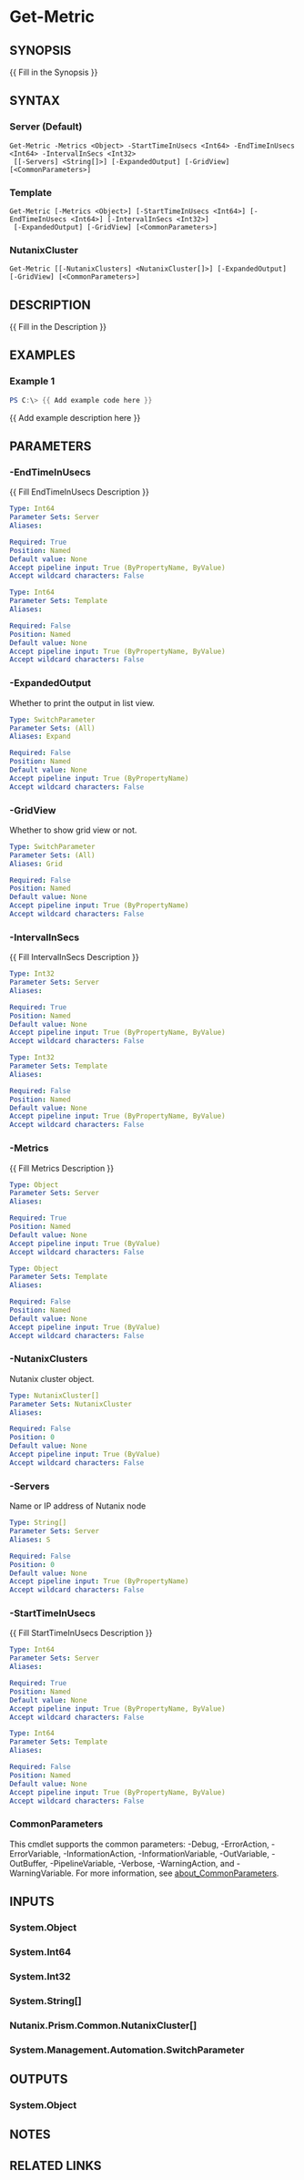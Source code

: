 ﻿---
external help file: Nutanix.Prism.PS.Cmds.dll-Help.xml
Module Name: Nutanix.Prism.PS.Cmds
online version:
schema: 2.0.0
---

# Get-Metric

## SYNOPSIS
{{ Fill in the Synopsis }}

## SYNTAX

### Server (Default)
```
Get-Metric -Metrics <Object> -StartTimeInUsecs <Int64> -EndTimeInUsecs <Int64> -IntervalInSecs <Int32>
 [[-Servers] <String[]>] [-ExpandedOutput] [-GridView] [<CommonParameters>]
```

### Template
```
Get-Metric [-Metrics <Object>] [-StartTimeInUsecs <Int64>] [-EndTimeInUsecs <Int64>] [-IntervalInSecs <Int32>]
 [-ExpandedOutput] [-GridView] [<CommonParameters>]
```

### NutanixCluster
```
Get-Metric [[-NutanixClusters] <NutanixCluster[]>] [-ExpandedOutput] [-GridView] [<CommonParameters>]
```

## DESCRIPTION
{{ Fill in the Description }}

## EXAMPLES

### Example 1
```powershell
PS C:\> {{ Add example code here }}
```

{{ Add example description here }}

## PARAMETERS

### -EndTimeInUsecs
{{ Fill EndTimeInUsecs Description }}

```yaml
Type: Int64
Parameter Sets: Server
Aliases:

Required: True
Position: Named
Default value: None
Accept pipeline input: True (ByPropertyName, ByValue)
Accept wildcard characters: False
```

```yaml
Type: Int64
Parameter Sets: Template
Aliases:

Required: False
Position: Named
Default value: None
Accept pipeline input: True (ByPropertyName, ByValue)
Accept wildcard characters: False
```

### -ExpandedOutput
Whether to print the output in list view.

```yaml
Type: SwitchParameter
Parameter Sets: (All)
Aliases: Expand

Required: False
Position: Named
Default value: None
Accept pipeline input: True (ByPropertyName)
Accept wildcard characters: False
```

### -GridView
Whether to show grid view or not.

```yaml
Type: SwitchParameter
Parameter Sets: (All)
Aliases: Grid

Required: False
Position: Named
Default value: None
Accept pipeline input: True (ByPropertyName)
Accept wildcard characters: False
```

### -IntervalInSecs
{{ Fill IntervalInSecs Description }}

```yaml
Type: Int32
Parameter Sets: Server
Aliases:

Required: True
Position: Named
Default value: None
Accept pipeline input: True (ByPropertyName, ByValue)
Accept wildcard characters: False
```

```yaml
Type: Int32
Parameter Sets: Template
Aliases:

Required: False
Position: Named
Default value: None
Accept pipeline input: True (ByPropertyName, ByValue)
Accept wildcard characters: False
```

### -Metrics
{{ Fill Metrics Description }}

```yaml
Type: Object
Parameter Sets: Server
Aliases:

Required: True
Position: Named
Default value: None
Accept pipeline input: True (ByValue)
Accept wildcard characters: False
```

```yaml
Type: Object
Parameter Sets: Template
Aliases:

Required: False
Position: Named
Default value: None
Accept pipeline input: True (ByValue)
Accept wildcard characters: False
```

### -NutanixClusters
Nutanix cluster object.

```yaml
Type: NutanixCluster[]
Parameter Sets: NutanixCluster
Aliases:

Required: False
Position: 0
Default value: None
Accept pipeline input: True (ByValue)
Accept wildcard characters: False
```

### -Servers
Name or IP address of Nutanix node

```yaml
Type: String[]
Parameter Sets: Server
Aliases: S

Required: False
Position: 0
Default value: None
Accept pipeline input: True (ByPropertyName)
Accept wildcard characters: False
```

### -StartTimeInUsecs
{{ Fill StartTimeInUsecs Description }}

```yaml
Type: Int64
Parameter Sets: Server
Aliases:

Required: True
Position: Named
Default value: None
Accept pipeline input: True (ByPropertyName, ByValue)
Accept wildcard characters: False
```

```yaml
Type: Int64
Parameter Sets: Template
Aliases:

Required: False
Position: Named
Default value: None
Accept pipeline input: True (ByPropertyName, ByValue)
Accept wildcard characters: False
```

### CommonParameters
This cmdlet supports the common parameters: -Debug, -ErrorAction, -ErrorVariable, -InformationAction, -InformationVariable, -OutVariable, -OutBuffer, -PipelineVariable, -Verbose, -WarningAction, and -WarningVariable. For more information, see [about_CommonParameters](http://go.microsoft.com/fwlink/?LinkID=113216).

## INPUTS

### System.Object
### System.Int64
### System.Int32
### System.String[]
### Nutanix.Prism.Common.NutanixCluster[]
### System.Management.Automation.SwitchParameter
## OUTPUTS

### System.Object
## NOTES

## RELATED LINKS
